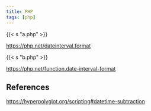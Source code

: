 ```yaml
---
title: PHP
tags: [php]
---
```


{{< s "a.php" >}}

<https://php.net/dateinterval.format>

{{< s "b.php" >}}

<https://php.net/function.date-interval-format>

## References

<https://hyperpolyglot.org/scripting#datetime-subtraction>
